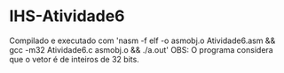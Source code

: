 # IHS-Atividade6
Compilado e executado com 'nasm -f elf -o asmobj.o Atividade6.asm && gcc -m32 Atividade6.c asmobj.o && ./a.out'
OBS: O programa considera que o vetor é de inteiros de 32 bits.
